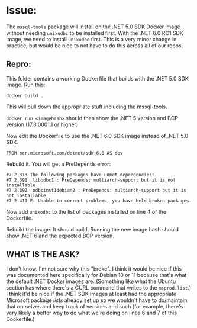# Issue:

The `mssql-tools` package will install on the .NET 5.0 SDK Docker image without needing `unixodbc` to be installed first.  With the .NET 6.0 RC1 SDK image, we need to install `unixodbc` first.  This is a very minor change in practice, but would be nice to not have to do this across all of our repos.

## Repro:

This folder contains a working Dockerfile that builds with the .NET 5.0 SDK image.  Run this:

`docker build .`

This will pull down the appropriate stuff including the mssql-tools.

`docker run <imagehash>` should then show the .NET 5 version and BCP version (17.8.0001.1 or higher)

Now edit the Dockerfile to use the .NET 6.0 SDK image instead of .NET 5.0 SDK.

`FROM mcr.microsoft.com/dotnet/sdk:6.0 AS dev`

Rebuild it.  You will get a PreDepends error:

```
#7 2.313 The following packages have unmet dependencies:
#7 2.391  libodbc1 : PreDepends: multiarch-support but it is not installable
#7 2.392  odbcinst1debian2 : PreDepends: multiarch-support but it is not installable
#7 2.411 E: Unable to correct problems, you have held broken packages.
```

Now add `unixodbc` to the list of packages installed on line 4 of the Dockerfile.

Rebuild the image.  It should build.  Running the new image hash should show .NET 6 and the expected BCP version.

## WHAT IS THE ASK?

I don't know.  I'm not sure why this "broke".  I think it would be nice if this was documented here  specifically for Debian 10 or 11 because that's what the default .NET Docker images are.  (Something like what the Ubuntu section has where there's a CURL command that writes to the `msprod.list`.)  I think it'd be nice if the .NET SDK images at least had the appropriate Microsoft package *lists* already set up so we wouldn't have to do/maintain that ourselves and keep track of versions and such (for example, there's very likely a better way to do what we're doing on lines 6 and 7 of this Dockerfile.)
